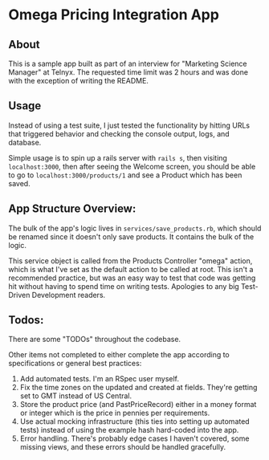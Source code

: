 # Omega Pricing Integration App

## About

This is a sample app built as part of an interview for "Marketing Science Manager" at Telnyx. The requested time limit was 2 hours and was done with the exception of writing the README.

## Usage

Instead of using a test suite, I just tested the functionality by hitting URLs that triggered behavior and checking the console output, logs, and database.

Simple usage is to spin up a rails server with ```rails s```, then visiting ```localhost:3000```, then after seeing the Welcome screen, you should be able to go to ```localhost:3000/products/1``` and see a Product which has been saved.

## App Structure Overview:

The bulk of the app's logic lives in ```services/save_products.rb```, which should be renamed since it doesn't only save products. It contains the bulk of the logic.

This service object is called from the Products Controller "omega" action, which is what I've set as the default action to be called at root. This isn't a recommended practice, but was an easy way to test that code was getting hit without having to spend time on writing tests. Apologies to any big Test-Driven Development readers.

## Todos:

There are some "TODOs" throughout the codebase.

Other items not completed to either complete the app according to specifications or general best practices:

1. Add automated tests. I'm an RSpec user myself.
2. Fix the time zones on the updated and created at fields. They're getting set to GMT instead of US Central.
3. Store the product price (and PastPriceRecord) either in a money format or integer which is the price in pennies per requirements.
4. Use actual mocking infrastructure (this ties into setting up automated tests) instead of using the example hash hard-coded into the app.
5. Error handling. There's probably edge cases I haven't covered, some missing views, and these errors should be handled gracefully.

